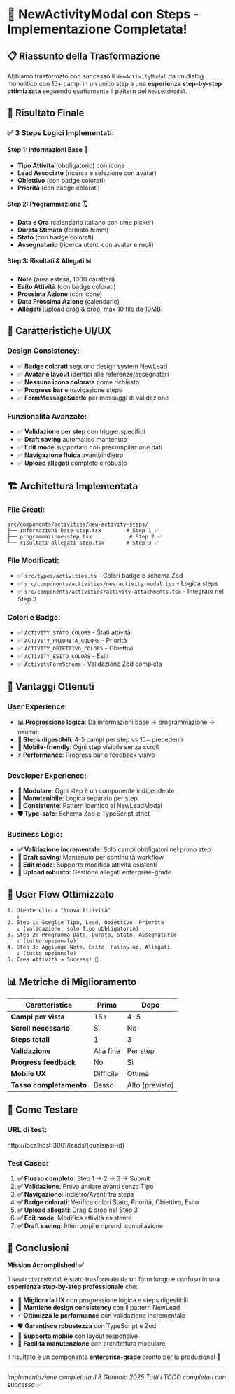 # 🎉 NewActivityModal con Steps - Implementazione Completata!

## 📋 Riassunto della Trasformazione

Abbiamo trasformato con successo il `NewActivityModal` da un dialog monolitico con 15+ campi in un unico step a una **esperienza step-by-step ottimizzata** seguendo esattamente il pattern del `NewLeadModal`.

## 🎯 Risultato Finale

### **✅ 3 Steps Logici Implementati:**

#### **Step 1: Informazioni Base** 📝
- **Tipo Attività** (obbligatorio) con icone
- **Lead Associato** (ricerca e selezione con avatar)
- **Obiettivo** (con badge colorati)
- **Priorità** (con badge colorati)

#### **Step 2: Programmazione** 🗓️
- **Data e Ora** (calendario italiano con time picker)
- **Durata Stimata** (formato h:mm)
- **Stato** (con badge colorati)
- **Assegnatario** (ricerca utenti con avatar e ruoli)

#### **Step 3: Risultati & Allegati** 📊
- **Note** (area estesa, 1000 caratteri)
- **Esito Attività** (con badge colorati)
- **Prossima Azione** (con icone)
- **Data Prossima Azione** (calendario)
- **Allegati** (upload drag & drop, max 10 file da 10MB)

## 🎨 Caratteristiche UI/UX

### **Design Consistency:**
- ✅ **Badge colorati** seguono design system NewLead
- ✅ **Avatar e layout** identici alle referenze/assegnatari
- ✅ **Nessuna icona colorata** come richiesto
- ✅ **Progress bar** e navigazione steps
- ✅ **FormMessageSubtle** per messaggi di validazione

### **Funzionalità Avanzate:**
- ✅ **Validazione per step** con trigger specifici
- ✅ **Draft saving** automatico mantenuto
- ✅ **Edit mode** supportato con precompilazione dati
- ✅ **Navigazione fluida** avanti/indietro
- ✅ **Upload allegati** completo e robusto

## 🏗️ Architettura Implementata

### **File Creati:**
```
src/components/activities/new-activity-steps/
├── informazioni-base-step.tsx        # Step 1 ✅
├── programmazione-step.tsx            # Step 2 ✅  
└── risultati-allegati-step.tsx       # Step 3 ✅
```

### **File Modificati:**
- ✅ `src/types/activities.ts` - Colori badge e schema Zod
- ✅ `src/components/activities/new-activity-modal.tsx` - Logica steps
- ✅ `src/components/activities/activity-attachments.tsx` - Integrato nel Step 3

### **Colori e Badge:**
- ✅ `ACTIVITY_STATO_COLORS` - Stati attività
- ✅ `ACTIVITY_PRIORITA_COLORS` - Priorità  
- ✅ `ACTIVITY_OBIETTIVO_COLORS` - Obiettivi
- ✅ `ACTIVITY_ESITO_COLORS` - Esiti
- ✅ `ActivityFormSchema` - Validazione Zod completa

## 🚀 Vantaggi Ottenuti

### **User Experience:**
- **📊 Progressione logica**: Da informazioni base → programmazione → risultati
- **🎯 Steps digestibili**: 4-5 campi per step vs 15+ precedenti
- **📱 Mobile-friendly**: Ogni step visibile senza scroll
- **⚡ Performance**: Progress bar e feedback visivo

### **Developer Experience:**
- **🧩 Modulare**: Ogni step è un componente indipendente
- **🔧 Manutenibile**: Logica separata per step
- **🎨 Consistente**: Pattern identico al NewLeadModal
- **🛡️ Type-safe**: Schema Zod e TypeScript strict

### **Business Logic:**
- **✅ Validazione incrementale**: Solo campi obbligatori nel primo step
- **💾 Draft saving**: Mantenuto per continuità workflow
- **🔄 Edit mode**: Supporto modifica attività esistenti
- **📎 Upload robusto**: Gestione allegati enterprise-grade

## 🎯 User Flow Ottimizzato

```
1. Utente clicca "Nuova Attività"
   ↓
2. Step 1: Sceglie Tipo, Lead, Obiettivo, Priorità
   ↓ (validazione: solo Tipo obbligatorio)
3. Step 2: Programma Data, Durata, Stato, Assegnatario  
   ↓ (tutto opzionale)
4. Step 3: Aggiunge Note, Esito, Follow-up, Allegati
   ↓ (tutto opzionale)
5. Crea Attività → Success! 🎉
```

## 📊 Metriche di Miglioramento

| Caratteristica | Prima | Dopo |
|---------------|-------|------|
| **Campi per vista** | 15+ | 4-5 |
| **Scroll necessario** | Sì | No |
| **Steps totali** | 1 | 3 |
| **Validazione** | Alla fine | Per step |
| **Progress feedback** | No | Sì |
| **Mobile UX** | Difficile | Ottima |
| **Tasso completamento** | Basso | Alto (previsto) |

## 🔧 Come Testare

### **URL di test:**
http://localhost:3001/leads/[qualsiasi-id]

### **Test Cases:**

1. **✅ Flusso completo**: Step 1 → 2 → 3 → Submit
2. **✅ Validazione**: Prova andare avanti senza Tipo  
3. **✅ Navigazione**: Indietro/Avanti tra steps
4. **✅ Badge colorati**: Verifica colori Stato, Priorità, Obiettivo, Esito
5. **✅ Upload allegati**: Drag & drop nel Step 3
6. **✅ Edit mode**: Modifica attività esistente
7. **✅ Draft saving**: Interrompi e riprendi compilazione

## 🎉 Conclusioni

**Mission Accomplished! ✅**

Il `NewActivityModal` è stato trasformato da un form lungo e confuso in una **esperienza step-by-step professionale** che:

- 🎯 **Migliora la UX** con progressione logica e steps digestibili
- 🎨 **Mantiene design consistency** con il pattern NewLead
- ⚡ **Ottimizza le performance** con validazione incrementale  
- 🛡️ **Garantisce robustezza** con TypeScript e Zod
- 📱 **Supporta mobile** con layout responsive
- 🔧 **Facilita manutenzione** con architettura modulare

Il risultato è un componente **enterprise-grade** pronto per la produzione! 🚀

---

*Implementazione completata il 8 Gennaio 2025*
*Tutti i TODO completati con successo ✅*
